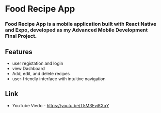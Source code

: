 # Food Recipe App
   ###    Food Recipe App is a mobile application built with React Native and Expo, developed as my Advanced Mobile Development Final Project. 

## Features
  - user registation and login 
  - view Dashboard
  - Add, edit, and delete recipes
  - user-friendly interface with intuitive navigation

## Link
- YouTube Viedo - https://youtu.be/T5M3EyiKXqY
   
   
